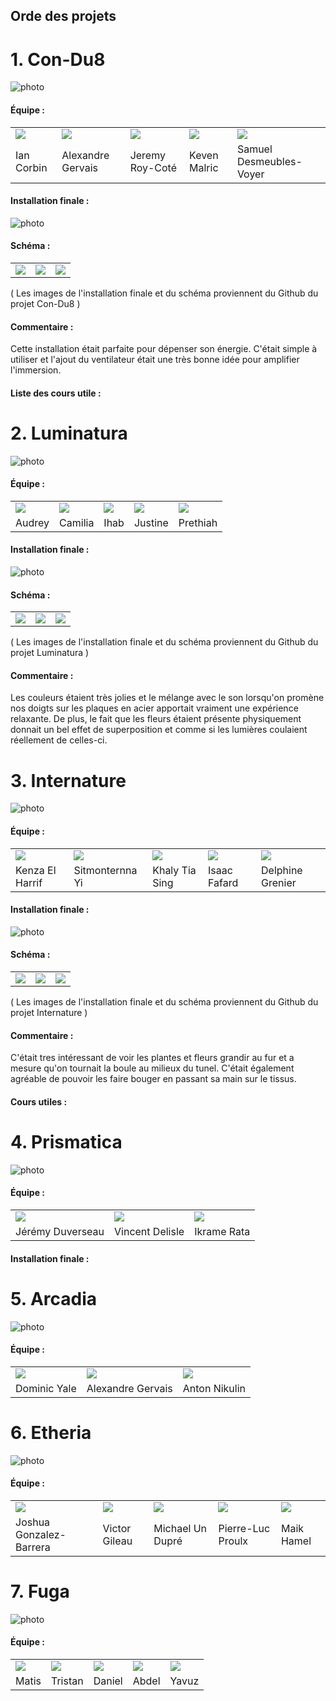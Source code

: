 ## Orde des projets

# 1. Con-Du8

![photo](media/titre_c0ndu8.png)

#### Équipe : 
<table align="center">
<tr>
<td><img src="https://github.com/del-phine8/H25_V11_inspirations_GAGNON/blob/main/projet_finissant/media/ian_corbin.webp"></td>
<td><img src="https://github.com/del-phine8/H25_V11_inspirations_GAGNON/blob/main/projet_finissant/media/alexandre_gervais.webp"></td>
<td><img src="https://github.com/del-phine8/H25_V11_inspirations_GAGNON/blob/main/projet_finissant/media/jeremy_roy-cote.webp"></td>
<td><img src="https://github.com/del-phine8/H25_V11_inspirations_GAGNON/blob/main/projet_finissant/media/keven_malric.webp"></td>
<td><img src="https://github.com/del-phine8/H25_V11_inspirations_GAGNON/blob/main/projet_finissant/media/samuel_desmeules-voyer.webp"></td>
</tr>
<tr>
<td>Ian Corbin</td>
<td>Alexandre Gervais</td>
<td>Jeremy Roy-Coté</td>
<td>Keven Malric</td>
<td>Samuel Desmeubles-Voyer</td>
</tr>
</table>

#### Installation finale :

![photo](media/installation_con_du8.webp)

#### Schéma :

<table align="center">
<tr>
<td><img src="https://github.com/del-phine8/H25_V11_inspirations_GAGNON/blob/main/projet_finissant/media/sceranimage_01_cond.jpg"></td>
<td><img src="https://github.com/del-phine8/H25_V11_inspirations_GAGNON/blob/main/projet_finissant/media/sceranimage_02_cond.jpg"></td>
<td><img src="https://github.com/del-phine8/H25_V11_inspirations_GAGNON/blob/main/projet_finissant/media/plantation_cond.webp"></td>
</tr>
</table>

( Les images de l'installation finale et du schéma proviennent du Github du projet Con-Du8 )

#### Commentaire :

Cette installation était parfaite pour dépenser son énergie. C'était simple à utiliser et l'ajout du ventilateur était une très bonne idée pour amplifier l'immersion.

#### Liste des cours utile :


# 2. Luminatura

![photo](media/luminatura_titre.png)

#### Équipe :
<table align="center">
<tr>
<td><img src="https://github.com/del-phine8/H25_V11_inspirations_GAGNON/blob/main/projet_finissant/media/audrey.jpg"></td>
<td><img src="https://github.com/del-phine8/H25_V11_inspirations_GAGNON/blob/main/projet_finissant/media/camilia.jpg"></td>
<td><img src="https://github.com/del-phine8/H25_V11_inspirations_GAGNON/blob/main/projet_finissant/media/ihab.jpg"></td>
<td><img src="https://github.com/del-phine8/H25_V11_inspirations_GAGNON/blob/main/projet_finissant/media/justine.jpg"></td>
<td><img src="https://github.com/del-phine8/H25_V11_inspirations_GAGNON/blob/main/projet_finissant/media/prethiah.jpg"></td>
</tr>
<tr>
<td>Audrey</td>
<td>Camilia</td>
<td>Ihab</td>
<td>Justine</td>
<td>Prethiah</td>
</tr>
</table>

#### Installation finale :

![photo](media/installation_lumi.jpeg)

#### Schéma :

<table align="center">
<tr>
<td><img src="https://github.com/del-phine8/H25_V11_inspirations_GAGNON/blob/main/projet_finissant/media/searimage3_lumi.jpg"></td>
<td><img src="https://github.com/del-phine8/H25_V11_inspirations_GAGNON/blob/main/projet_finissant/media/scearimage_lumi.jpg"></td>
<td><img src="https://github.com/del-phine8/H25_V11_inspirations_GAGNON/blob/main/projet_finissant/media/scearimage2_lumi.jpg"></td>
</tr>
</table>

( Les images de l'installation finale et du schéma proviennent du Github du projet Luminatura )

#### Commentaire :

Les couleurs étaient très jolies et le mélange avec le son lorsqu'on promène nos doigts sur les plaques en acier apportait vraiment une expérience relaxante. De plus, le fait que les fleurs étaient présente physiquement donnait un bel effet de superposition et comme si les lumières coulaient réellement de celles-ci.


# 3. Internature

![photo](media/thumbnail.jpg)

#### Équipe :

<table align="center">
<tr>
<td><img src="https://github.com/del-phine8/H25_V11_inspirations_GAGNON/blob/main/projet_finissant/media/photo_kenza_400x400.png"></td>
<td><img src="https://github.com/del-phine8/H25_V11_inspirations_GAGNON/blob/main/projet_finissant/media/sit_ver_mauve.jpg"></td>
<td><img src="https://github.com/del-phine8/H25_V11_inspirations_GAGNON/blob/main/projet_finissant/media/khalytia_sing.jpg"></td>
<td><img src="https://github.com/del-phine8/H25_V11_inspirations_GAGNON/blob/main/projet_finissant/media/isaac_fafard.jpg"></td>
<td><img src="https://github.com/del-phine8/H25_V11_inspirations_GAGNON/blob/main/projet_finissant/media/delphine-img-profil.jpg"></td>
</tr>
<tr>
<td>Kenza El Harrif</td>
<td>Sitmonternna Yi</td>
<td>Khaly Tia Sing</td>
<td>Isaac Fafard</td>
<td>Delphine Grenier</td>
</tr>
</table>

#### Installation finale :

![photo](media/installation_finale_inter.jpg)

#### Schéma :

<table align="center">
<tr>
<td><img src="https://github.com/del-phine8/H25_V11_inspirations_GAGNON/blob/main/projet_finissant/media/maquette-02_inter.jpg"></td>
<td><img src="https://github.com/del-phine8/H25_V11_inspirations_GAGNON/blob/main/projet_finissant/media/maquette-03_inter.jpg"></td>
<td><img src="https://github.com/del-phine8/H25_V11_inspirations_GAGNON/blob/main/projet_finissant/media/maquette-06_inter.jpg"></td>
</tr>
</table>

( Les images de l'installation finale et du schéma proviennent du Github du projet Internature )

#### Commentaire :

C'était tres intéressant de voir les plantes et fleurs grandir au fur et a mesure qu'on tournait la boule au milieux du tunel. C'était également agréable de pouvoir les faire bouger en passant sa main sur le tissus.

#### Cours utiles :


# 4. Prismatica

![photo](media/prismatica_logo.png)

#### Équipe :

<table align="center">
<tr>
<td><img src="https://github.com/del-phine8/H25_V11_inspirations_GAGNON/blob/main/projet_finissant/media/jeremy_duverseau.jpg"></td>
<td><img src="https://github.com/del-phine8/H25_V11_inspirations_GAGNON/blob/main/projet_finissant/media/Vincent_delisle.jpg"></td>
<td><img src="https://github.com/del-phine8/H25_V11_inspirations_GAGNON/blob/main/projet_finissant/media/ikrame_rata.jpg"></td>
</tr>
<tr>
<td>Jérémy Duverseau</td>
<td>Vincent Delisle</td>
<td>Ikrame Rata</td>
</tr>
</table>

#### Installation finale :

# 5. Arcadia

![photo](media/menu_principal.png)

#### Équipe :

<table align="center">
<tr>
<td><img src="https://github.com/del-phine8/H25_V11_inspirations_GAGNON/blob/main/projet_finissant/media/dominic_yale.jpg"></td>
<td><img src="https://github.com/del-phine8/H25_V11_inspirations_GAGNON/blob/main/projet_finissant/media/william_beauvais.jpg"></td>
<td><img src="https://github.com/del-phine8/H25_V11_inspirations_GAGNON/blob/main/projet_finissant/media/anton_nikulin.jfif"></td>
</tr>
<tr>
<td>Dominic Yale</td>
<td>Alexandre Gervais</td>
<td>Anton Nikulin</td>
</tr>
</table>



# 6. Etheria

![photo](media/etheria_thumbnail.jpg)

#### Équipe :
<table align="center">
<tr>
<td><img src="https://github.com/del-phine8/H25_V11_inspirations_GAGNON/blob/main/projet_finissant/media/joshua_gonzalez-barrera.jpg"></td>
<td><img src="https://github.com/del-phine8/H25_V11_inspirations_GAGNON/blob/main/projet_finissant/media/victor_gileau.jpg"></td>
<td><img src="https://github.com/del-phine8/H25_V11_inspirations_GAGNON/blob/main/projet_finissant/media/michael_un_dupre.jpg"></td>
<td><img src="https://github.com/del-phine8/H25_V11_inspirations_GAGNON/blob/main/projet_finissant/media/pierre-luc_proulx.jpg"></td>
<td><img src="https://github.com/del-phine8/H25_V11_inspirations_GAGNON/blob/main/projet_finissant/media/maik_hamel.jpg"></td>
</tr>
<tr>
<td>Joshua Gonzalez-Barrera</td>
<td>Victor Gileau</td>
<td>Michael Un Dupré</td>
<td>Pierre-Luc Proulx</td>
<td>Maik Hamel</td>
</tr>
</table>



# 7. Fuga

![photo](media/fuga_thumbnail.jpg)

#### Équipe :

<table align="center">
<tr>
<td><img src="https://github.com/del-phine8/H25_V11_inspirations_GAGNON/blob/main/projet_finissant/media/matis.png"></td>
<td><img src="https://github.com/del-phine8/H25_V11_inspirations_GAGNON/blob/main/projet_finissant/media/tristan.png"></td>
<td><img src="https://github.com/del-phine8/H25_V11_inspirations_GAGNON/blob/main/projet_finissant/media/daniel.png"></td>
<td><img src="https://github.com/del-phine8/H25_V11_inspirations_GAGNON/blob/main/projet_finissant/media/abdel.png"></td>
<td><img src="https://github.com/del-phine8/H25_V11_inspirations_GAGNON/blob/main/projet_finissant/media/yavuz.png"></td>
</tr>
<tr>
<td>Matis</td>
<td>Tristan</td>
<td>Daniel</td>
<td>Abdel</td>
<td>Yavuz</td>
</tr>
</table>
